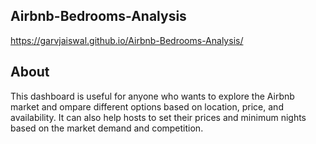 ﻿## Airbnb-Bedrooms-Analysis
https://garvjaiswal.github.io/Airbnb-Bedrooms-Analysis/

## About
This dashboard is useful for anyone who wants to explore the Airbnb market and ompare different options based on location, price, and availability. It can also help hosts to set their prices and minimum nights based on the market demand and competition.
